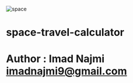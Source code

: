 ![space](https://user-images.githubusercontent.com/61061620/161767436-61c1c8f9-414e-49a2-908b-56594ff11269.png)
# space-travel-calculator


# Author : Imad Najmi <imadnajmi9@gmail.com>
